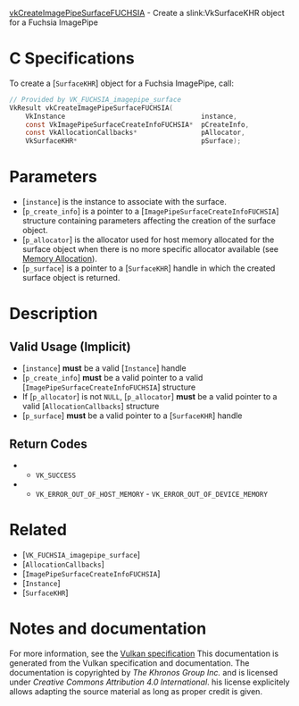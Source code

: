 [vkCreateImagePipeSurfaceFUCHSIA](https://www.khronos.org/registry/vulkan/specs/1.3-extensions/man/html/vkCreateImagePipeSurfaceFUCHSIA.html) - Create a slink:VkSurfaceKHR object for a Fuchsia ImagePipe

# C Specifications
To create a [`SurfaceKHR`] object for a Fuchsia ImagePipe, call:
```c
// Provided by VK_FUCHSIA_imagepipe_surface
VkResult vkCreateImagePipeSurfaceFUCHSIA(
    VkInstance                                  instance,
    const VkImagePipeSurfaceCreateInfoFUCHSIA*  pCreateInfo,
    const VkAllocationCallbacks*                pAllocator,
    VkSurfaceKHR*                               pSurface);
```

# Parameters
- [`instance`] is the instance to associate with the surface.
- [`p_create_info`] is a pointer to a [`ImagePipeSurfaceCreateInfoFUCHSIA`] structure containing parameters affecting the creation of the surface object.
- [`p_allocator`] is the allocator used for host memory allocated for the surface object when there is no more specific allocator available (see [Memory Allocation](https://www.khronos.org/registry/vulkan/specs/1.3-extensions/html/vkspec.html#memory-allocation)).
- [`p_surface`] is a pointer to a [`SurfaceKHR`] handle in which the created surface object is returned.

# Description
## Valid Usage (Implicit)
-  [`instance`] **must**  be a valid [`Instance`] handle
-  [`p_create_info`] **must**  be a valid pointer to a valid [`ImagePipeSurfaceCreateInfoFUCHSIA`] structure
-    If [`p_allocator`] is not `NULL`, [`p_allocator`] **must**  be a valid pointer to a valid [`AllocationCallbacks`] structure
-  [`p_surface`] **must**  be a valid pointer to a [`SurfaceKHR`] handle

## Return Codes
*   - `VK_SUCCESS` 
*   - `VK_ERROR_OUT_OF_HOST_MEMORY`  - `VK_ERROR_OUT_OF_DEVICE_MEMORY`

# Related
- [`VK_FUCHSIA_imagepipe_surface`]
- [`AllocationCallbacks`]
- [`ImagePipeSurfaceCreateInfoFUCHSIA`]
- [`Instance`]
- [`SurfaceKHR`]

# Notes and documentation
For more information, see the [Vulkan specification](https://www.khronos.org/registry/vulkan/specs/1.3-extensions/html/vkspec.html)
This documentation is generated from the Vulkan specification and documentation.
The documentation is copyrighted by *The Khronos Group Inc.* and is licensed under *Creative Commons Attribution 4.0 International*.
his license explicitely allows adapting the source material as long as proper credit is given.
        